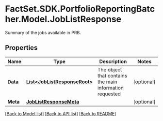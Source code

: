 # FactSet.SDK.PortfolioReportingBatcher.Model.JobListResponse
Summary of the jobs available in PRB.

## Properties

Name | Type | Description | Notes
------------ | ------------- | ------------- | -------------
**Data** | [**List&lt;JobListResponseRoot&gt;**](JobListResponseRoot.md) | The object that contains the main information requested | [optional] 
**Meta** | [**JobListResponseMeta**](JobListResponseMeta.md) |  | [optional] 

[[Back to Model list]](../README.md#documentation-for-models) [[Back to API list]](../README.md#documentation-for-api-endpoints) [[Back to README]](../README.md)

